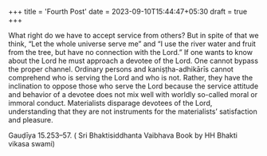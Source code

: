 +++
title = 'Fourth Post'
date = 2023-09-10T15:44:47+05:30
draft = true
+++

What right do we have to accept service from others? But in spite of that we think, “Let the whole universe serve me” and “I use the river water and fruit from the tree, but have no connection with the Lord.” If one wants to know about the Lord he must approach a devotee of the Lord. One cannot bypass the proper channel.
Ordinary persons and kaniṣṭha-adhikārīs cannot comprehend who is serving the Lord and who is not. Rather, they have the inclination to oppose those who serve the Lord because the service attitude and behavior of a devotee does not mix well with worldly so-called moral or immoral conduct. Materialists disparage devotees of the Lord, understanding that they are not instruments for the materialists’ satisfaction and pleasure.

Gauḍīya 15.253–57. ( Sri Bhaktisiddhanta Vaibhava
Book by HH Bhakti vikasa swami)
